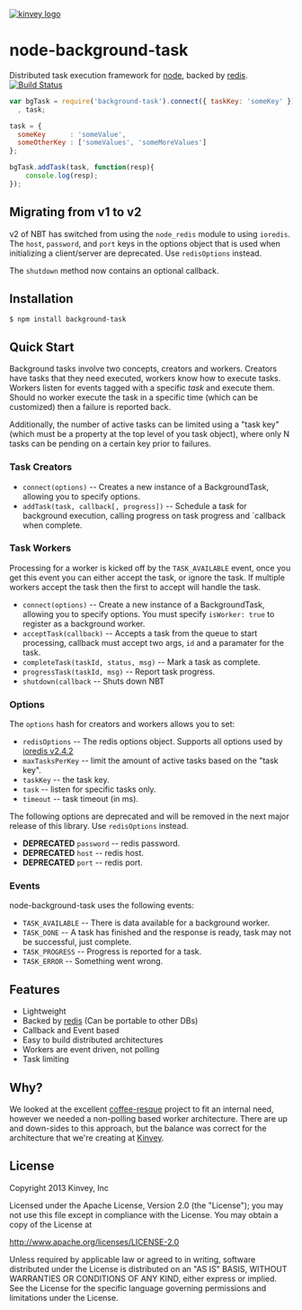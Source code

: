 [![kinvey logo](http://www.kinvey.com/images/logo/300.png)](http://www.kinvey.com)

node-background-task
====================

Distributed task execution framework for [node](http://nodejs.org), backed by [redis](http://redis.io/).
[![Build Status](https://travis-ci.org/Kinvey/node-background-task.png)](https://travis-ci.org/Kinvey/node-background-task)

```js
var bgTask = require('background-task').connect({ taskKey: 'someKey' })
  , task;

task = {
  someKey      : 'someValue',
  someOtherKey : ['someValues', 'someMoreValues']
};

bgTask.addTask(task, function(resp){
    console.log(resp);
});
```

## Migrating from v1 to v2

v2 of NBT has switched from using the `node_redis` module to using `ioredis`.  The `host`, `password`, and `port` keys in the
options object that is used when initializing a client/server are deprecated.  Use `redisOptions` instead.

The `shutdown` method now contains an optional callback.

## Installation

    $ npm install background-task

## Quick Start

Background tasks involve two concepts, creators and workers.  Creators
have tasks that they need executed, workers know how to execute
tasks. Workers listen for events tagged with a specific *task* and
execute them. Should no worker execute the task in a specific time
(which can be customized) then a failure is reported back.

Additionally, the number of active tasks can be limited using a "task
key" (which must be a property at the top level of you task object),
where only N tasks can be pending on a certain key prior to failures.

### Task Creators

* `connect(options)` -- Creates a new instance of a BackgroundTask, allowing you
  to specify options.
* `addTask(task, callback[, progress])` -- Schedule a task for background
  execution, calling progress on task progress and `callback when complete.


### Task Workers

Processing for a worker is kicked off by the `TASK_AVAILABLE` event,
once you get this event you can either accept the task, or ignore the
task.  If multiple workers accept the task then the first to accept
will handle the task.

* `connect(options)` -- Create a new instance of a BackgroundTask,
  allowing you to specify options.  You must specify `isWorker: true`
  to register as a background worker.
* `acceptTask(callback)` -- Accepts a task from the queue to start processing,
  callback must accept two args, `id` and a paramater for the task.
* `completeTask(taskId, status, msg)` -- Mark a task as complete.
* `progressTask(taskId, msg)` -- Report task progress.
* `shutdown(callback` -- Shuts down NBT


### Options

The `options` hash for creators and workers allows you to set:

* `redisOptions` -- The redis options object.  Supports all options used by [ioredis v2.4.2](https://github.com/luin/ioredis/blob/v2.4.2/API.md#new-redisport-host-options)
* `maxTasksPerKey` -- limit the amount of active tasks based on the "task key".
* `taskKey` -- the task key.
* `task` -- listen for specific tasks only.
* `timeout` -- task timeout (in ms).

The following options are deprecated and will be removed in the next major release of this library.  Use `redisOptions` instead.

* **DEPRECATED** `password` -- redis password.
* **DEPRECATED** `host` -- redis host.
* **DEPRECATED** `port` -- redis port.

### Events

node-background-task uses the following events:

* `TASK_AVAILABLE` -- There is data available for a background worker.
* `TASK_DONE` -- A task has finished and the response is ready, task
  may not be successful, just complete.
* `TASK_PROGRESS` -- Progress is reported for a task. 
* `TASK_ERROR` -- Something went wrong.


## Features

* Lightweight
* Backed by [redis](http://redis.io/) (Can be portable to other DBs)
* Callback and Event based
* Easy to build distributed architectures
* Workers are event driven, not polling
* Task limiting

## Why?

We looked at the excellent
[coffee-resque](https://github.com/technoweenie/coffee-resque)
project to fit an internal need, however we needed a non-polling based
worker architecture.  There are up and down-sides to this approach,
but the balance was correct for the architecture that we're creating
at [Kinvey](http://www.kinvey.com).

## License

Copyright 2013 Kinvey, Inc

Licensed under the Apache License, Version 2.0 (the "License");
you may not use this file except in compliance with the License.
You may obtain a copy of the License at

http://www.apache.org/licenses/LICENSE-2.0

Unless required by applicable law or agreed to in writing, software
distributed under the License is distributed on an "AS IS" BASIS,
WITHOUT WARRANTIES OR CONDITIONS OF ANY KIND, either express or implied.
See the License for the specific language governing permissions and
limitations under the License.
